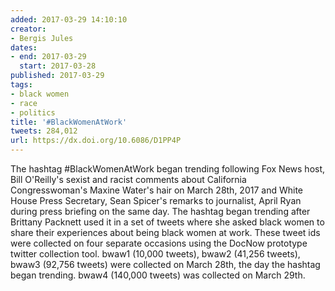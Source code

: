 ```yaml
---
added: 2017-03-29 14:10:10
creator:
- Bergis Jules
dates:
- end: 2017-03-29
  start: 2017-03-28
published: 2017-03-29
tags:
- black women
- race
- politics
title: '#BlackWomenAtWork'
tweets: 284,012
url: https://dx.doi.org/10.6086/D1PP4P
---
```


The hashtag #BlackWomenAtWork began trending following Fox News host, Bill O'Reilly's sexist and racist comments about California Congresswoman's Maxine Water's hair on March 28th, 2017 and White House Press Secretary, Sean Spicer's remarks to journalist, April Ryan during press briefing on the same day. The hashtag began trending after Brittany Packnett used it in a set of tweets where she asked black women to share their experiences about being black women at work. These tweet ids were collected on four separate occasions using the DocNow prototype twitter collection tool. bwaw1 (10,000 tweets), bwaw2 (41,256 tweets), bwaw3 (92,756 tweets) were collected on March 28th, the day the hashtag began trending. bwaw4 (140,000 tweets) was collected on March 29th.
